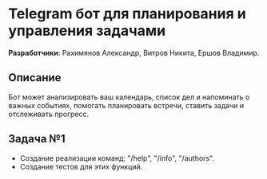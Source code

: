 # Telegram бот для планирования и управления задачами
**Разработчики**: Рахимянов Александр, Витров Никита, Ершов Владимир.

## Описание
Бот может анализировать ваш календарь, список дел и напоминать о важных событиях, помогать планировать встречи, ставить задачи и отслеживать прогресс. 

## Задача №1
- Создание реализации команд: "/help", "/info", "/authors".
- Создание тестов для этих функций.
